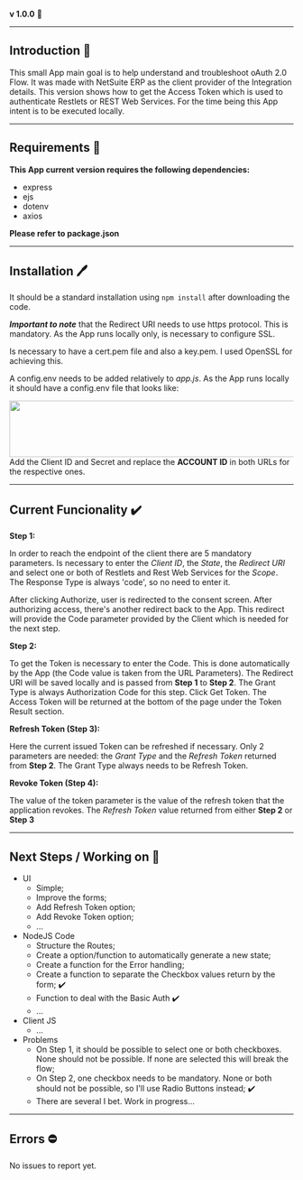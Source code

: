 **v 1.0.0** :hammer:

---

## Introduction :open_book:

This small App main goal is to help understand and troubleshoot oAuth 2.0 Flow. It was made with NetSuite ERP as the client provider of the Integration details. This version shows how to get the Access Token which is used to authenticate Restlets or REST Web Services. For the time being this App intent is to be executed locally.

---

## Requirements :file_folder:

**This App current version requires the following dependencies:**

- express
- ejs
- dotenv
- axios

**Please refer to package.json**

---

## Installation :pen:

It should be a standard installation using `npm install` after downloading the code.

**_Important to note_** that the Redirect URI needs to use https protocol. This is mandatory. As the App runs locally only, is necessary to configure SSL.

Is necessary to have a cert.pem file and also a key.pem. I used OpenSSL for achieving this.

A config.env needs to be added relatively to _app.js_. As the App runs locally it should have a config.env file that looks like:

<a href="#"><img src="https://i.imgur.com/7lcBBHQ.jpg" align="left" height="100" width="700" ></a>

Add the Client ID and Secret and replace the **ACCOUNT ID** in both URLs for the respective ones.

---

## Current Funcionality :heavy_check_mark:

**Step 1:**

In order to reach the endpoint of the client there are 5 mandatory parameters. Is necessary to enter the _Client ID_, the _State_, the _Redirect URI_ and select one or both of Restlets and Rest Web Services for the _Scope_. The Response Type is always 'code', so no need to enter it.

After clicking Authorize, user is redirected to the consent screen. After authorizing access, there's another redirect back to the App. This redirect will provide the Code parameter provided by the Client which is needed for the next step.

**Step 2:**

To get the Token is necessary to enter the Code. This is done automatically by the App (the Code value is taken from the URL Parameters). The Redirect URI will be saved locally and is passed from **Step 1** to **Step 2**. The Grant Type is always Authorization Code for this step. Click Get Token.
The Access Token will be returned at the bottom of the page under the Token Result section.

**Refresh Token (Step 3):**

Here the current issued Token can be refreshed if necessary. Only 2 parameters are needed: the _Grant Type_ and the _Refresh Token_ returned from **Step 2**.
The Grant Type always needs to be Refresh Token.

**Revoke Token (Step 4):**

The value of the token parameter is the value of the refresh token that the application revokes. The _Refresh Token_ value returned from either **Step 2** or **Step 3**

---

## Next Steps / Working on :construction:

- UI
  - Simple;
  - Improve the forms;
  - Add Refresh Token option;
  - Add Revoke Token option;
  - ...
- NodeJS Code
  - Structure the Routes;
  - Create a option/function to automatically generate a new state;
  - Create a function for the Error handling;
  - Create a function to separate the Checkbox values return by the form; :heavy_check_mark:
  - Function to deal with the Basic Auth :heavy_check_mark:
  - ...
- Client JS
  - ...
- Problems
  - On Step 1, it should be possible to select one or both checkboxes. None should not be possible. If none are selected this will break the flow;
  - On Step 2, one checkbox needs to be mandatory. None or both should not be possible, so I'll use Radio Buttons instead; :heavy_check_mark:
  - There are several I bet. Work in progress...

---

## Errors :no_entry:

No issues to report yet.
